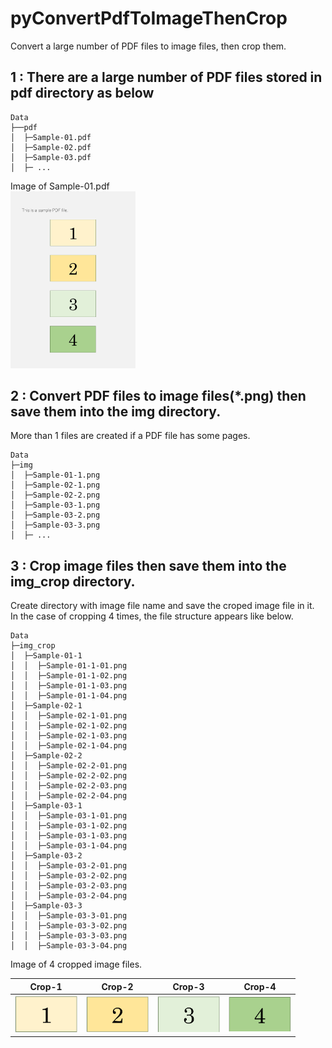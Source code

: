 # pyConvertPdfToImageThenCrop
Convert a large number of PDF files to image files, then crop them.


## 1 : There are a large number of PDF files stored in pdf directory as below
~~~
Data
├──pdf 
│  ├─Sample-01.pdf
│  ├─Sample-02.pdf
│  ├─Sample-03.pdf
│  ├─ ...
~~~
Image of Sample-01.pdf<br>
<img src="https://github.com/okagen/pyConvertPdfToImageThenCrop/blob/master/Data/img/Sample-01-1.png?raw=true" width="200">

## 2 : Convert PDF files to image files(*.png) then save them into the img directory.
More than 1 files are created if a PDF file has some pages.
~~~
Data
├─img
│  ├─Sample-01-1.png
│  ├─Sample-02-1.png
│  ├─Sample-02-2.png
│  ├─Sample-03-1.png
│  ├─Sample-03-2.png
│  ├─Sample-03-3.png
│  ├─ ...
~~~

## 3 : Crop image files then save them into the img_crop directory.
Create directory with image file name and save the croped image file in it.  
In the case of cropping 4 times, the file structure appears like below.
~~~
Data
├─img_crop
│  ├─Sample-01-1
│  │  ├─Sample-01-1-01.png
│  │  ├─Sample-01-1-02.png
│  │  ├─Sample-01-1-03.png
│  │  ├─Sample-01-1-04.png
│  ├─Sample-02-1
│  │  ├─Sample-02-1-01.png
│  │  ├─Sample-02-1-02.png
│  │  ├─Sample-02-1-03.png
│  │  ├─Sample-02-1-04.png
│  ├─Sample-02-2
│  │  ├─Sample-02-2-01.png
│  │  ├─Sample-02-2-02.png
│  │  ├─Sample-02-2-03.png
│  │  ├─Sample-02-2-04.png
│  ├─Sample-03-1
│  │  ├─Sample-03-1-01.png
│  │  ├─Sample-03-1-02.png
│  │  ├─Sample-03-1-03.png
│  │  ├─Sample-03-1-04.png
│  ├─Sample-03-2
│  │  ├─Sample-03-2-01.png
│  │  ├─Sample-03-2-02.png
│  │  ├─Sample-03-2-03.png
│  │  ├─Sample-03-2-04.png
│  ├─Sample-03-3
│  │  ├─Sample-03-3-01.png
│  │  ├─Sample-03-3-02.png
│  │  ├─Sample-03-3-03.png
│  │  ├─Sample-03-3-04.png
~~~

Image of 4 cropped image files.<br>

|Crop-1|Crop-2|Crop-3|Crop-4|
| :---: | :---: | :---: | :---: |
|<img src="https://github.com/okagen/pyConvertPdfToImageThenCrop/blob/master/Data/img_crop/Sample-01-1/Sample-01-1-01.png?raw=true" alt="Image of Sample-01-1-01.pdf" width="100">|<img src="https://github.com/okagen/pyConvertPdfToImageThenCrop/blob/master/Data/img_crop/Sample-01-1/Sample-01-1-02.png?raw=true" alt="Image of Sample-01-1-02.pdf" width="100">|<img src="https://github.com/okagen/pyConvertPdfToImageThenCrop/blob/master/Data/img_crop/Sample-01-1/Sample-01-1-03.png?raw=true" alt="Image of Sample-01-1-03.pdf" width="100">|<img src="https://github.com/okagen/pyConvertPdfToImageThenCrop/blob/master/Data/img_crop/Sample-01-1/Sample-01-1-04.png?raw=true" alt="Image of Sample-01-1-04.pdf" width="100">|
